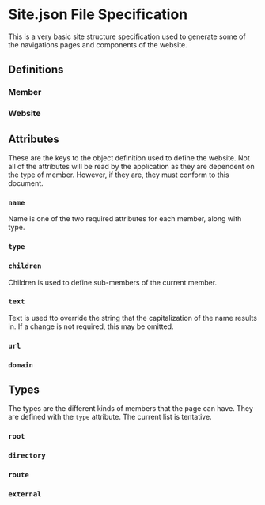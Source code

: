 # Site.json File Specification

This is a very basic site structure specification used to generate some of the navigations pages and components of the website.

## Definitions

### Member

### Website

## Attributes

These are the keys to the object definition used to define the website. Not all of the attributes will be read by the application as they are dependent on the type of member. However, if they are, they must conform to this document.

### `name`

Name is one of the two required attributes for each member, along with type.

### `type`


### `children`

Children is used to define sub-members of the current member.

### `text`

Text is used tto override the string that the capitalization of the name results in. If a change is not required, this may be omitted.

### `url`

### `domain`

## Types

The types are the different kinds of members that the page can have. They are defined with the `type` attribute. The current list is tentative.

### `root`

### `directory`

### `route`

### `external`